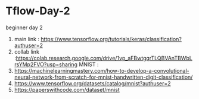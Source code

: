 # Tflow-Day-2
beginner day 2
1. main link : https://www.tensorflow.org/tutorials/keras/classification?authuser=2
2. collab link :https://colab.research.google.com/drive/1vp_aFBwtgqrTLQBVAnTBWbLrsYMp2FVO?usp=sharing
MNIST : 
1. https://machinelearningmastery.com/how-to-develop-a-convolutional-neural-network-from-scratch-for-mnist-handwritten-digit-classification/
2. https://www.tensorflow.org/datasets/catalog/mnist?authuser=2
3. https://paperswithcode.com/dataset/mnist
